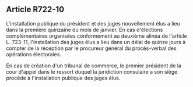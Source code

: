 Article R722-10
----
L'installation publique du président et des juges nouvellement élus a lieu dans
la première quinzaine du mois de janvier. En cas d'élections complémentaires
organisées conformément au deuxième alinéa de l'article L. 723-11,
l'installation des juges élus a lieu dans un délai de quinze jours à compter de
la réception par le procureur général du procès-verbal des opérations
électorales.

En cas de création d'un tribunal de commerce, le premier président de la cour
d'appel dans le ressort duquel la juridiction consulaire a son siège procède à
l'installation publique des juges élus.
